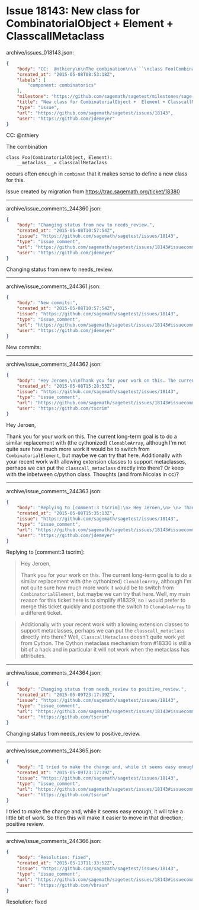 # Issue 18143: New class for CombinatorialObject +  Element + ClasscallMetaclass

archive/issues_018143.json:
```json
{
    "body": "CC:  @nthiery\n\nThe combination\n\n```\nclass Foo(CombinatorialObject, Element):\n    __metaclass__ = ClasscallMetaclass\n```\n\n\noccurs often enough in `combinat` that it makes sense to define a new class for this.\n\nIssue created by migration from https://trac.sagemath.org/ticket/18380\n\n",
    "created_at": "2015-05-08T08:53:18Z",
    "labels": [
        "component: combinatorics"
    ],
    "milestone": "https://github.com/sagemath/sagetest/milestones/sage-6.7",
    "title": "New class for CombinatorialObject +  Element + ClasscallMetaclass",
    "type": "issue",
    "url": "https://github.com/sagemath/sagetest/issues/18143",
    "user": "https://github.com/jdemeyer"
}
```
CC:  @nthiery

The combination

```
class Foo(CombinatorialObject, Element):
    __metaclass__ = ClasscallMetaclass
```


occurs often enough in `combinat` that it makes sense to define a new class for this.

Issue created by migration from https://trac.sagemath.org/ticket/18380





---

archive/issue_comments_244360.json:
```json
{
    "body": "Changing status from new to needs_review.",
    "created_at": "2015-05-08T10:57:54Z",
    "issue": "https://github.com/sagemath/sagetest/issues/18143",
    "type": "issue_comment",
    "url": "https://github.com/sagemath/sagetest/issues/18143#issuecomment-244360",
    "user": "https://github.com/jdemeyer"
}
```

Changing status from new to needs_review.



---

archive/issue_comments_244361.json:
```json
{
    "body": "New commits:",
    "created_at": "2015-05-08T10:57:54Z",
    "issue": "https://github.com/sagemath/sagetest/issues/18143",
    "type": "issue_comment",
    "url": "https://github.com/sagemath/sagetest/issues/18143#issuecomment-244361",
    "user": "https://github.com/jdemeyer"
}
```

New commits:



---

archive/issue_comments_244362.json:
```json
{
    "body": "Hey Jeroen,\n\nThank you for your work on this. The current long-term goal is to do a similar replacement with (the cythonized) `ClonableArray`, although I'm not quite sure how much more work it would be to switch from `CombinatorialElement`, but maybe we can try that here. Additionally with your recent work with allowing extension classes to support metaclasses, perhaps we can put the `classcall_metaclass` directly into there? Or keep with the inbetween c/python class. Thoughts (and from Nicolas in cc)?",
    "created_at": "2015-05-08T15:28:53Z",
    "issue": "https://github.com/sagemath/sagetest/issues/18143",
    "type": "issue_comment",
    "url": "https://github.com/sagemath/sagetest/issues/18143#issuecomment-244362",
    "user": "https://github.com/tscrim"
}
```

Hey Jeroen,

Thank you for your work on this. The current long-term goal is to do a similar replacement with (the cythonized) `ClonableArray`, although I'm not quite sure how much more work it would be to switch from `CombinatorialElement`, but maybe we can try that here. Additionally with your recent work with allowing extension classes to support metaclasses, perhaps we can put the `classcall_metaclass` directly into there? Or keep with the inbetween c/python class. Thoughts (and from Nicolas in cc)?



---

archive/issue_comments_244363.json:
```json
{
    "body": "Replying to [comment:3 tscrim]:\n> Hey Jeroen,\n> \n> Thank you for your work on this. The current long-term goal is to do a similar replacement with (the cythonized) `ClonableArray`, although I'm not quite sure how much more work it would be to switch from `CombinatorialElement`, but maybe we can try that here.\nWell, my main reason for this ticket here is to simplify #18329, so I would prefer to merge this ticket quickly and postpone the switch to `ClonableArray` to a different ticket.\n\n> Additionally with your recent work with allowing extension classes to support metaclasses, perhaps we can put the `classcall_metaclass` directly into there?\nWell, `ClasscallMetaclass` doesn't quite work yet from Cython. The Cython metaclass mechanism from #18330 is still a bit of a hack and in particular it will not work when the metaclass has attributes.",
    "created_at": "2015-05-08T15:35:13Z",
    "issue": "https://github.com/sagemath/sagetest/issues/18143",
    "type": "issue_comment",
    "url": "https://github.com/sagemath/sagetest/issues/18143#issuecomment-244363",
    "user": "https://github.com/jdemeyer"
}
```

Replying to [comment:3 tscrim]:
> Hey Jeroen,
> 
> Thank you for your work on this. The current long-term goal is to do a similar replacement with (the cythonized) `ClonableArray`, although I'm not quite sure how much more work it would be to switch from `CombinatorialElement`, but maybe we can try that here.
Well, my main reason for this ticket here is to simplify #18329, so I would prefer to merge this ticket quickly and postpone the switch to `ClonableArray` to a different ticket.

> Additionally with your recent work with allowing extension classes to support metaclasses, perhaps we can put the `classcall_metaclass` directly into there?
Well, `ClasscallMetaclass` doesn't quite work yet from Cython. The Cython metaclass mechanism from #18330 is still a bit of a hack and in particular it will not work when the metaclass has attributes.



---

archive/issue_comments_244364.json:
```json
{
    "body": "Changing status from needs_review to positive_review.",
    "created_at": "2015-05-09T23:17:39Z",
    "issue": "https://github.com/sagemath/sagetest/issues/18143",
    "type": "issue_comment",
    "url": "https://github.com/sagemath/sagetest/issues/18143#issuecomment-244364",
    "user": "https://github.com/tscrim"
}
```

Changing status from needs_review to positive_review.



---

archive/issue_comments_244365.json:
```json
{
    "body": "I tried to make the change and, while it seems easy enough, it will take a little bit of work. So then this will make it easier to move in that direction; positive review.",
    "created_at": "2015-05-09T23:17:39Z",
    "issue": "https://github.com/sagemath/sagetest/issues/18143",
    "type": "issue_comment",
    "url": "https://github.com/sagemath/sagetest/issues/18143#issuecomment-244365",
    "user": "https://github.com/tscrim"
}
```

I tried to make the change and, while it seems easy enough, it will take a little bit of work. So then this will make it easier to move in that direction; positive review.



---

archive/issue_comments_244366.json:
```json
{
    "body": "Resolution: fixed",
    "created_at": "2015-05-13T11:33:52Z",
    "issue": "https://github.com/sagemath/sagetest/issues/18143",
    "type": "issue_comment",
    "url": "https://github.com/sagemath/sagetest/issues/18143#issuecomment-244366",
    "user": "https://github.com/vbraun"
}
```

Resolution: fixed

